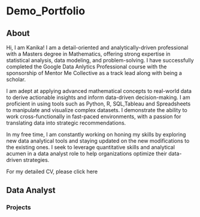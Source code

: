 # Demo_Portfolio
## About
Hi, I am Kanika! I am a detail-oriented and analytically-driven professional with a Masters degree in Mathematics, offering strong expertise in statistical analysis, data modeling, and problem-solving. I have successfully completed the Google Data Anlytics Professional course with the sponsorship of Mentor Me Collective as a track lead along with being a scholar. 

I am adept at applying advanced mathematical concepts to real-world data to derive actionable insights and inform data-driven decision-making. I am proficient in using tools such as Python, R, SQL,Tableau and Spreadsheets to manipulate and visualize complex datasets. I demonstrate the ability to work cross-functionally in fast-paced environments, with a passion for translating data into strategic recommendations. 

In my free time, I am constantly working on honing my skills by exploring new data analytical tools and staying updated on the new modifications to the existing ones. I seek to leverage quantitative skills and analytical acumen in a data analyst role to help organizations optimize their data-driven strategies.

For my detailed CV, please click here


## Data Analyst

### Projects
